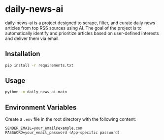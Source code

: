 # daily-news-ai

daily-news-ai is a project designed to scrape, filter, and curate daily news articles from top RSS sources using AI. The goal of the project is to automatically identify and prioritize articles based on user-defined interests and deliver them via email.

## Installation

```bash
pip install -r requirements.txt
```

## Usage

```bash
python -m daily_news_ai.main
```

## Environment Variables

Create a `.env` file in the root directory with the following content:

```
SENDER_EMAIL=your_email@example.com
PASSWORD=your_email_password (App-specific password)
```
